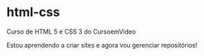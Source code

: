 # html-css
 Curso de HTML 5 e CSS 3 do CursoemVideo

Estou aprendendo a criar sites e agora vou gerenciar repositórios!